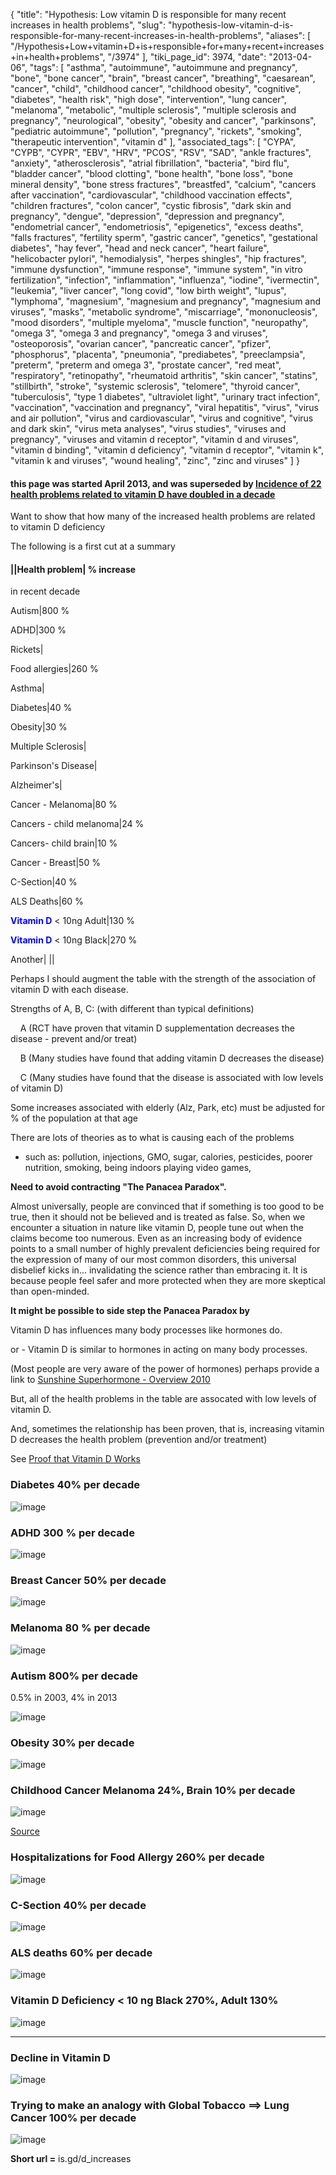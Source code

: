 {
    "title": "Hypothesis: Low vitamin D is responsible for many recent increases in health problems",
    "slug": "hypothesis-low-vitamin-d-is-responsible-for-many-recent-increases-in-health-problems",
    "aliases": [
        "/Hypothesis+Low+vitamin+D+is+responsible+for+many+recent+increases+in+health+problems",
        "/3974"
    ],
    "tiki_page_id": 3974,
    "date": "2013-04-06",
    "tags": [
        "asthma",
        "autoimmune",
        "autoimmune and pregnancy",
        "bone",
        "bone cancer",
        "brain",
        "breast cancer",
        "breathing",
        "caesarean",
        "cancer",
        "child",
        "childhood cancer",
        "childhood obesity",
        "cognitive",
        "diabetes",
        "health risk",
        "high dose",
        "intervention",
        "lung cancer",
        "melanoma",
        "metabolic",
        "multiple sclerosis",
        "multiple sclerosis and pregnancy",
        "neurological",
        "obesity",
        "obesity and cancer",
        "parkinsons",
        "pediatric autoimmune",
        "pollution",
        "pregnancy",
        "rickets",
        "smoking",
        "therapeutic intervention",
        "vitamin d"
    ],
    "associated_tags": [
        "CYPA",
        "CYPB",
        "CYPR",
        "EBV",
        "HRV",
        "PCOS",
        "RSV",
        "SAD",
        "ankle fractures",
        "anxiety",
        "atherosclerosis",
        "atrial fibrillation",
        "bacteria",
        "bird flu",
        "bladder cancer",
        "blood clotting",
        "bone health",
        "bone loss",
        "bone mineral density",
        "bone stress fractures",
        "breastfed",
        "calcium",
        "cancers after vaccination",
        "cardiovascular",
        "childhood vaccination effects",
        "children fractures",
        "colon cancer",
        "cystic fibrosis",
        "dark skin and pregnancy",
        "dengue",
        "depression",
        "depression and pregnancy",
        "endometrial cancer",
        "endometriosis",
        "epigenetics",
        "excess deaths",
        "falls fractures",
        "fertility sperm",
        "gastric cancer",
        "genetics",
        "gestational diabetes",
        "hay fever",
        "head and neck cancer",
        "heart failure",
        "helicobacter pylori",
        "hemodialysis",
        "herpes shingles",
        "hip fractures",
        "immune dysfunction",
        "immune response",
        "immune system",
        "in vitro fertilization",
        "infection",
        "inflammation",
        "influenza",
        "iodine",
        "ivermectin",
        "leukemia",
        "liver cancer",
        "long covid",
        "low birth weight",
        "lupus",
        "lymphoma",
        "magnesium",
        "magnesium and pregnancy",
        "magnesium and viruses",
        "masks",
        "metabolic syndrome",
        "miscarriage",
        "mononucleosis",
        "mood disorders",
        "multiple myeloma",
        "muscle function",
        "neuropathy",
        "omega 3",
        "omega 3 and pregnancy",
        "omega 3 and viruses",
        "osteoporosis",
        "ovarian cancer",
        "pancreatic cancer",
        "pfizer",
        "phosphorus",
        "placenta",
        "pneumonia",
        "prediabetes",
        "preeclampsia",
        "preterm",
        "preterm and omega 3",
        "prostate cancer",
        "red meat",
        "respiratory",
        "retinopathy",
        "rheumatoid arthritis",
        "skin cancer",
        "statins",
        "stillbirth",
        "stroke",
        "systemic sclerosis",
        "telomere",
        "thyroid cancer",
        "tuberculosis",
        "type 1 diabetes",
        "ultraviolet light",
        "urinary tract infection",
        "vaccination",
        "vaccination and pregnancy",
        "viral hepatitis",
        "virus",
        "virus and air pollution",
        "virus and cardiovascular",
        "virus and cognitive",
        "virus and dark skin",
        "virus meta analyses",
        "virus studies",
        "viruses and pregnancy",
        "viruses and vitamin d receptor",
        "vitamin d and viruses",
        "vitamin d binding",
        "vitamin d deficiency",
        "vitamin d receptor",
        "vitamin k",
        "vitamin k and viruses",
        "wound healing",
        "zinc",
        "zinc and viruses"
    ]
}


#### this page was started April 2013, and was superseded by [Incidence of 22 health problems related to vitamin D have doubled in a decade](/posts/incidence-of-22-health-problems-related-to-vitamin-d-have-doubled-in-a-decade)

Want to show that how many of the increased health problems are related to vitamin D deficiency

The following is a first cut at a summary

#### ||Health problem| % increase  
 in recent decade

Autism|800 %

ADHD|300 %

Rickets| 

Food allergies|260 % 

Asthma| 

Diabetes|40 % 

Obesity|30 % 

Multiple Sclerosis| 

Parkinson's Disease| 

Alzheimer's| 

Cancer - Melanoma|80 %

Cancers - child melanoma|24 %

Cancers- child brain|10 %

Cancer - Breast|50 %

C-Section|40 %

ALS Deaths|60 %

 **<span style="color:#00F;">Vitamin D</span>**  < 10ng Adult|130 %

 **<span style="color:#00F;">Vitamin D</span>**  < 10ng Black|270 %

Another| ||

Perhaps I should augment the table with the strength of the association of vitamin D with each disease.   

Strengths of A, B, C: (with different than typical definitions)

&nbsp; &nbsp;  A (RCT have proven that vitamin D supplementation decreases the disease - prevent and/or treat)

&nbsp; &nbsp;    B (Many studies have found that adding vitamin D decreases the disease)

&nbsp; &nbsp;    C (Many studies have found that the disease is associated with low levels of vitamin D)

Some increases associated with elderly  (Alz, Park, etc) must be adjusted for % of the population at that age

There are lots of theories as to what is causing each of the problems

- such as: pollution, injections, GMO, sugar, calories, pesticides, poorer nutrition, smoking, being indoors playing video games,  

 **Need to avoid contracting "The Panacea Paradox".**  

Almost universally, people are convinced that if something is too good to be true, then it should not be believed and is treated as false.  So, when we encounter a situation in nature like vitamin D, people tune out when the claims become too numerous. Even as an increasing body of evidence points to a small number of highly prevalent deficiencies being required for the expression of many of our most common disorders,  this universal disbelief kicks in...  invalidating the science rather than embracing it.  It is because people feel safer and more protected when they are more skeptical than open-minded. 

 **It might be possible to side step the Panacea Paradox by** 

Vitamin D has influences many body processes like hormones do.

or - Vitamin D is similar to hormones in acting on many body processes.

(Most people are very aware of the power of hormones)  perhaps provide a link to [Sunshine Superhormone - Overview 2010](/tags/sunshine-superhormone-overview-2010.html)

But, all of the health problems in the table are assocated with low levels of vitamin D.

And, sometimes the relationship has been proven, that is, increasing vitamin D decreases the health problem (prevention and/or treatment)

See [Proof that Vitamin D Works](/tags/proof-that-vitamin-d-works.html)

### Diabetes 40% per decade

<img src="/attachments/d3.mock.jpg" alt="image">

### ADHD 300 % per decade

<img src="https://d378j1rmrlek7x.cloudfront.net/attachments/jpeg/adhd.jpg" alt="image">

### Breast Cancer 50% per decade

<img src="/attachments/d3.mock.jpg" alt="image">

### Melanoma 80 % per decade

<img src="/attachments/d3.mock.jpg" alt="image">

### Autism 800% per decade

0.5% in 2003, 4% in 2013

<img src="/attachments/d3.mock.jpg" alt="image">

### Obesity 30% per decade

<img src="/attachments/d3.mock.jpg" alt="image">

### Childhood Cancer Melanoma 24%, Brain 10% per decade

<img src="https://d378j1rmrlek7x.cloudfront.net/attachments/gif/childhood-cancer-rates.gif" alt="image">

[Source](http://healthhubs.net/cancer/child-cancer-rates-have-increased-34-since-1975/)

### Hospitalizations for Food Allergy 260% per decade

<img src="https://d378j1rmrlek7x.cloudfront.net/attachments/gif/hospital-and-food-allergy.gif" alt="image">

### C-Section 40% per decade

<img src="https://d378j1rmrlek7x.cloudfront.net/attachments/jpeg/c-sections.jpg" alt="image">

### ALS deaths 60% per decade

<img src="https://d378j1rmrlek7x.cloudfront.net/attachments/jpeg/als-deaths.jpg" alt="image">

### Vitamin D Deficiency < 10 ng Black 270%,  Adult 130%

<img src="/attachments/d3.mock.jpg" alt="image">

---

### Decline in Vitamin D

<img src="/attachments/d3.mock.jpg" alt="image"> 

### Trying to make an analogy with Global Tobacco ==> Lung Cancer 100% per decade

<img src="https://d378j1rmrlek7x.cloudfront.net/attachments/gif/tobacco-and-lung-cancer-increases.gif" alt="image">

 **Short url =**  is.gd/d_increases